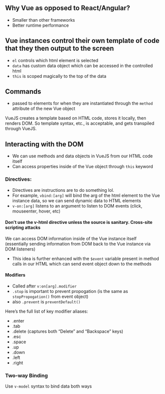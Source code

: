 ## Why Vue as opposed to React/Angular?

- Smaller than other frameworks
- Better runtime performance

## Vue instances control their own template of code that they then output to the screen

- `el` controls which html element is selected
- `data` has custom data object which can be accessed in the controlled html
- `this` is scoped magically to the top of the data

## Commands
- passed to elements for when they are instantiated through the `method` attribute of the new Vue object

VueJS creates a template based on HTML code, stores it locally, then renders DOM. So template syntax, etc., is acceptable, and gets transpiled through VueJS.

## Interacting with the DOM
- We can use methods and data objects in VueJS from our HTML code itself
- Can access properties inside of the Vue object through `this` keyword

### Directives:
- Directives are instructions are to do something lol.
- For example, `vbind:[arg]` will bind the arg of the html element to the Vue instance data, so we can send dynamic data to HTML elements
- `v-on:[arg]` listens to an argument to listen to DOM events (click, mouseenter, hover, etc)

#### Don't use the v-html directive unless the source is sanitary. Cross-site scripting attacks

We can access DOM information inside of the Vue instance itself (essentially sending information from DOM back to the Vue instance via DOM listeners)
- This idea is further enhanced with the `$event` variable present in method calls in our HTML which can send event object down to the methods


#### Modifiers
- Called after `v:on[arg].modifier`
- `.stop` is important to prevent propogation (is the same as `stopPropogation()` from event object)
- also `.prevent` is `preventDefault()`

Here’s the full list of key modifier aliases:

- .enter
- .tab
- .delete (captures both “Delete” and “Backspace” keys)
- .esc
- .space
- .up
- .down
- .left
- .right

### Two-way Binding
Use `v-model` syntax to bind data both ways